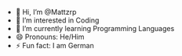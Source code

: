 - 👋 Hi, I’m @Mattzrp
- 👀 I’m interested in Coding
- 🌱 I’m currently learning Programming Languages
- 😄 Pronouns: He/Him
- ⚡ Fun fact: I am German

<!---
Mattzrp/Mattzrp is a ✨ special ✨ repository because its `README.md` (this file) appears on your GitHub profile.
You can click the Preview link to take a look at your changes.
--->
